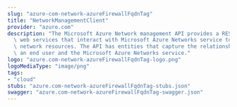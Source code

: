 ```yaml
---
slug: "azure-com-network-azureFirewallFqdnTag"
title: "NetworkManagementClient"
provider: "azure.com"
description: "The Microsoft Azure Network management API provides a RESTful set of\
  \ web services that interact with Microsoft Azure Networks service to manage your\
  \ network resources. The API has entities that capture the relationship between\
  \ an end user and the Microsoft Azure Networks service."
logo: "azure.com-network-azureFirewallFqdnTag-logo.png"
logoMediaType: "image/png"
tags:
- "cloud"
stubs: "azure.com-network-azureFirewallFqdnTag-stubs.json"
swagger: "azure.com-network-azureFirewallFqdnTag-swagger.json"
---
```

